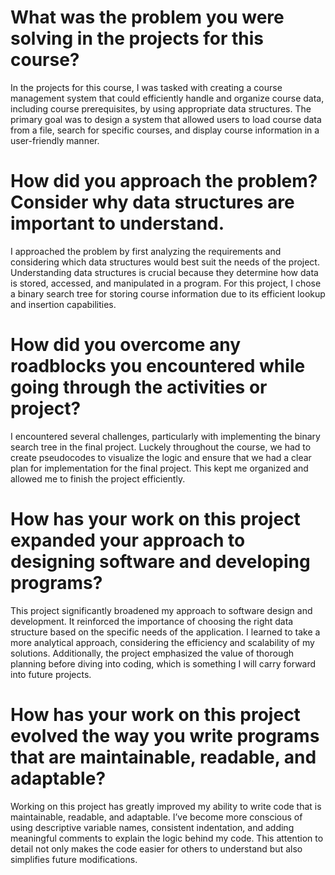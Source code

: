 # What was the problem you were solving in the projects for this course?
In the projects for this course, I was tasked with creating a course management system that could efficiently handle and organize course data, including course prerequisites, by using appropriate data structures. The primary goal was to design a system that allowed users to load course data from a file, search for specific courses, and display course information in a user-friendly manner.

# How did you approach the problem? Consider why data structures are important to understand.
I approached the problem by first analyzing the requirements and considering which data structures would best suit the needs of the project. Understanding data structures is crucial because they determine how data is stored, accessed, and manipulated in a program. For this project, I chose a binary search tree for storing course information due to its efficient lookup and insertion capabilities.

# How did you overcome any roadblocks you encountered while going through the activities or project?
I encountered several challenges, particularly with implementing the binary search tree in the final project. Luckely throughout the course, we had to create pseudocodes to visualize the logic and ensure that we had a clear plan for implementation for the final project. This kept me organized and allowed me to finish the project efficiently. 

# How has your work on this project expanded your approach to designing software and developing programs?
This project significantly broadened my approach to software design and development. It reinforced the importance of choosing the right data structure based on the specific needs of the application. I learned to take a more analytical approach, considering the efficiency and scalability of my solutions. Additionally, the project emphasized the value of thorough planning before diving into coding, which is something I will carry forward into future projects.

# How has your work on this project evolved the way you write programs that are maintainable, readable, and adaptable?
Working on this project has greatly improved my ability to write code that is maintainable, readable, and adaptable. I’ve become more conscious of using descriptive variable names, consistent indentation, and adding meaningful comments to explain the logic behind my code. This attention to detail not only makes the code easier for others to understand but also simplifies future modifications.
